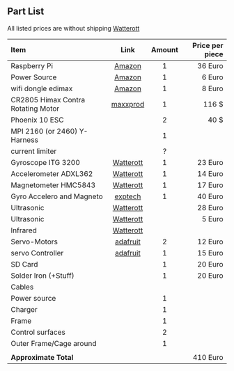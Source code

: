Part List
---------

All listed prices are without shipping
[Watterott](http://www.watterott.com/)

| Item | Link | Amount | Price per piece |
|:-----|:----:|:------:|----------------:|
| Raspberry Pi | [Amazon](http://www.amazon.de/Raspberry-Pi-RBCA000-Mainboard-1176JZF-S/dp/B008PT4GGC/ref=pd_bxgy_computers_text_y)| 1 | 36 Euro|
| Power Source | [Amazon](http://www.amazon.de/Steckernetzteil-Micro-USB-1200mA-Raspberry-Pi/dp/B008XI52BS/ref=pd_bxgy_computers_img_z) | 1 | 6 Euro |
| wifi dongle edimax | [Amazon](http://www.amazon.de/EDIMAX-EW-7811UN-Wireless-Adapter-IEEE802-11b/dp/B003MTTJOY/ref=pd_cp_ce_0)| 1 | 8 Euro 
| CR2805 Himax Contra Rotating Motor | [maxxprod](http://www.maxxprod.com/mpi/mpi-266.html) | 1 | 116 $ | 
| Phoenix 10 ESC ||  2| 40 $
| MPI 2160 (or 2460) Y-Harness ||1
| current limiter ||?|
| Gyroscope ITG 3200 |[Watterott](http://www.watterott.com/de/Triple-Axis-Digital-Output-Gyroscope-ITG-3200)|1 | 23 Euro
| Accelerometer ADXL362 | [Watterott](http://www.watterott.com/de/Triple-Axis-Accelerometer-Breakout-ADXL362)| 1 | 14 Euro
| Magnetometer HMC5843 | [Watterott](http://www.watterott.com/de/Kompass-Sensor-HMC5843)| 1 | 17 Euro
| Gyro Accelero and Magneto |[exptech](http://www.exp-tech.de/Sensoren/MinIMU-9-v2-Gyro-Accelerometer-and-Compass-L3GD20-and-LSM303DLHC-Carrier.html)|1| 40 Euro
| Ultrasonic | [Watterott](http://www.watterott.com/de/Parallax-PING-Ultrashall-Entfernungsmesser) | | 28 Euro
| Ultrasonic | [Watterott](http://www.watterott.com/de/Maxbotix-MaxSonar-UT-Ultrasonic-Transducer-MB1100) | | 5 Euro
| Infrared | [Watterott](http://www.watterott.com/de/Pololu-Carrier-with-Sharp-GP2Y0D810Z0F-Digital-Distance-Sensor-10cm)| 
| Servo-Motors | [adafruit](http://www.adafruit.com/products/155)| 2| 12 Euro
| servo Controller |[adafruit](http://www.adafruit.com/products/155)|1| 15 Euro
| SD Card | | 1| 20 Euro
| Solder Iron (+Stuff)| | 1 | 20 Euro
| Cables | | | 
| Power source | |1 
| Charger | |1
| Frame | | 1
| Control surfaces| |2
| Outer Frame/Cage around | |1
|||
|**Approximate Total**| | |  410 Euro
